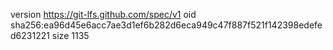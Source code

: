 version https://git-lfs.github.com/spec/v1
oid sha256:ea96d45e6acc7ae3d1ef6b282d6eca949c47f887f521f142398edefed6231221
size 1135
